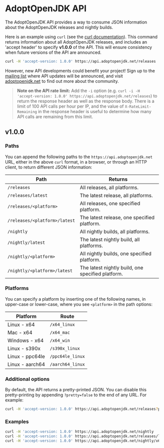 # AdoptOpenJDK API

The AdoptOpenJDK API provides a way to consume JSON information about the AdoptOpenJDK releases and nightly builds.

Here is an example using `curl` (see the [curl documentation](https://curl.haxx.se/docs/tooldocs.html)). This command returns information about all AdoptOpenJDK releases, and includes an 'accept header' to specify **v1.0.0** of the API. This will ensure consistency when future versions of the API are announced.

```bash
curl -H 'accept-version: 1.0.0' https://api.adoptopenjdk.net/releases
```

However, new API developments could benefit your project! Sign up to the [mailing list](http://mail.openjdk.java.net/mailman/listinfo/adoption-discuss) where API updates will be announced, and visit [adoptopenjdk.net](https://adoptopenjdk.net) to find out more about the community.

> **Note on the API rate limit:** Add the `-i` option (e.g. `curl -i -H 'accept-version: 1.0.0' https://api.adoptopenjdk.net/releases`) to return the response header as well as the response body. There is a limit of 100 API calls per hour per IP, and the value of `X-RateLimit-Remaining` in the response header is useful to determine how many API calls are remaining from this limit.

## v1.0.0

### Paths
You can append the following paths to the `https://api.adoptopenjdk.net` URL, either in the above `curl` format, in a browser, or through an HTTP client, to return different JSON information:

|Path               |Returns  |
|-------------------|---------|
|`/releases`          |All releases, all platforms.      |
|`/releases/latest`   |The latest release, all platforms.|
|`/releases/<platform>`|All releases, one specified platform.|
|`/releases/<platform>/latest`|The latest release, one specified platform.|
|`/nightly`           |All nightly builds, all platforms.|
|`/nightly/latest`    |The latest nightly build, all platforms.   |
|`/nightly/<platform>`|All nightly builds, one specified platform.|
|`/nightly/<platform>/latest`|The latest nightly build, one specified platform.|

### Platforms
You can specify a platform by inserting one of the following names, in upper-case or lower-case, where you see `<platform>` in the path options:


|Platform |Route  |
|-------|---------|
| Linux - x64 |`/x64_linux`|
| Mac - x64 |`/x64_mac`|
| Windows - x64 |`/x64_win`|
| Linux - s390x |`/s390x_linux`|
| Linux - ppc64le | `/ppc64le_linux` |
| Linux - aarch64 |`/aarch64_linux`|

### Additional options
By default, the API returns a pretty-printed JSON. You can disable this pretty-printing by appending `?pretty=false` to the end of any URL. For example:
```bash
curl -H 'accept-version: 1.0.0' https://api.adoptopenjdk.net/releases?pretty=false
```

### Examples
```bash
curl -H 'accept-version: 1.0.0' https://api.adoptopenjdk.net/nightly
curl -H 'accept-version: 1.0.0' https://api.adoptopenjdk.net/releases/latest?pretty=false
curl -H 'accept-version: 1.0.0' https://api.adoptopenjdk.net/nightly/x64_linux/latest
```
